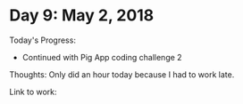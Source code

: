 # Day 9: May 2, 2018

Today's Progress: 
- Continued with Pig App coding challenge 2

Thoughts: 
Only did an hour today because I had to work late.

Link to work: 